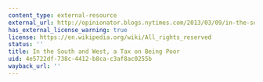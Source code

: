 ```yaml
---
content_type: external-resource
external_url: http://opinionator.blogs.nytimes.com/2013/03/09/in-the-south-and-west-a-tax-on-being-poor/
has_external_license_warning: true
license: https://en.wikipedia.org/wiki/All_rights_reserved
status: ''
title: In the South and West, a Tax on Being Poor
uid: 4e5722df-738c-4412-b8ca-c3af8ac0255b
wayback_url: ''
---
```

